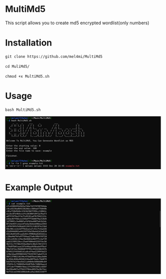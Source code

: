 # MultiMd5
This script allows you to create md5 encrypted wordlist(only numbers)

# Installation
```
git clone https://github.com/mel4mi/MultiMd5

cd MuliMd5/

chmod +x MultiMd5.sh
```

# Usage

```
bash MultiMd5.sh
```
![usage](/images/usage.png)

# Example Output

![Output](/images/output.png)
